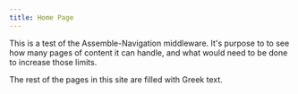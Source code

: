 ```yaml
---
title: Home Page
---
```


This is a test of the Assemble-Navigation middleware. It's purpose to to see how many pages of content it can handle, and what would need to be done to increase those limits.

The rest of the pages in this site are filled with Greek text.

